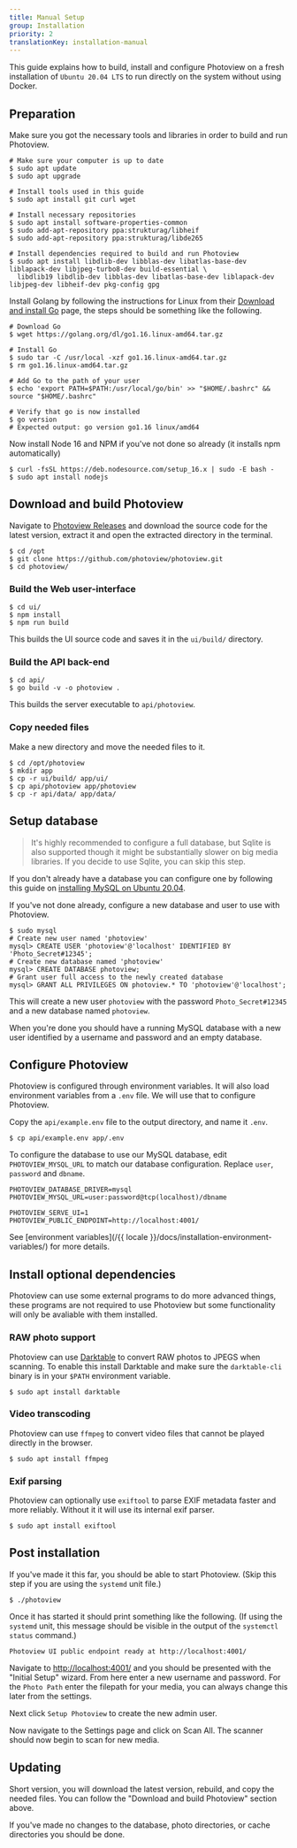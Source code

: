 ```yaml
---
title: Manual Setup
group: Installation
priority: 2
translationKey: installation-manual
---
```


This guide explains how to build, install and configure Photoview
on a fresh installation of `Ubuntu 20.04 LTS` to run directly on the system without using Docker.

## Preparation

Make sure you got the necessary tools and libraries in order to build and run Photoview.

```shell
# Make sure your computer is up to date
$ sudo apt update
$ sudo apt upgrade

# Install tools used in this guide
$ sudo apt install git curl wget

# Install necessary repositories
$ sudo apt install software-properties-common
$ sudo add-apt-repository ppa:strukturag/libheif
$ sudo add-apt-repository ppa:strukturag/libde265

# Install dependencies required to build and run Photoview
$ sudo apt install libdlib-dev libblas-dev libatlas-base-dev liblapack-dev libjpeg-turbo8-dev build-essential \
  libdlib19 libdlib-dev libblas-dev libatlas-base-dev liblapack-dev libjpeg-dev libheif-dev pkg-config gpg
```

Install Golang by following the instructions for Linux from their [Download and install Go](https://golang.org/doc/install) page, the steps should be something like the following.

```shell
# Download Go
$ wget https://golang.org/dl/go1.16.linux-amd64.tar.gz

# Install Go
$ sudo tar -C /usr/local -xzf go1.16.linux-amd64.tar.gz
$ rm go1.16.linux-amd64.tar.gz

# Add Go to the path of your user
$ echo 'export PATH=$PATH:/usr/local/go/bin' >> "$HOME/.bashrc" && source "$HOME/.bashrc"

# Verify that go is now installed
$ go version
# Expected output: go version go1.16 linux/amd64
```

Now install Node 16 and NPM if you've not done so already (it installs npm automatically)

```shell
$ curl -fsSL https://deb.nodesource.com/setup_16.x | sudo -E bash -
$ sudo apt install nodejs
```

## Download and build Photoview

Navigate to [Photoview Releases](https://github.com/photoview/photoview/releases) and download the source code for the latest version, extract it and open the extracted directory in the terminal.

```shell
$ cd /opt
$ git clone https://github.com/photoview/photoview.git
$ cd photoview/
```

### Build the Web user-interface

```shell
$ cd ui/
$ npm install
$ npm run build
```

This builds the UI source code and saves it in the `ui/build/` directory.

### Build the API back-end

```shell
$ cd api/
$ go build -v -o photoview .
```

This builds the server executable to `api/photoview`.

### Copy needed files

Make a new directory and move the needed files to it.

```shell
$ cd /opt/photoview
$ mkdir app
$ cp -r ui/build/ app/ui/
$ cp api/photoview app/photoview
$ cp -r api/data/ app/data/
```

## Setup database

> It's highly recommended to configure a full database,
> but Sqlite is also supported though it might be substantially slower on big media libraries.
> If you decide to use Sqlite, you can skip this step.

If you don't already have a database you can configure one by following this guide on [installing MySQL on Ubuntu 20.04](https://www.digitalocean.com/community/tutorials/how-to-install-mysql-on-ubuntu-20-04).

If you've not done already, configure a new database and user to use with Photoview.

```shell
$ sudo mysql
# Create new user named 'photoview'
mysql> CREATE USER 'photoview'@'localhost' IDENTIFIED BY 'Photo_Secret#12345';
# Create new database named 'photoview'
mysql> CREATE DATABASE photoview;
# Grant user full access to the newly created database
mysql> GRANT ALL PRIVILEGES ON photoview.* TO 'photoview'@'localhost';
```

This will create a new user `photoview` with the password `Photo_Secret#12345` and a new database named `photoview`.

When you're done you should have a running MySQL database with a new user identified by a username and password and an empty database.

## Configure Photoview

Photoview is configured through environment variables. It will also load environment variables from a `.env` file.
We will use that to configure Photoview.

Copy the `api/example.env` file to the output directory, and name it `.env`.

```shell
$ cp api/example.env app/.env
```

To configure the database to use our MySQL database, edit `PHOTOVIEW_MYSQL_URL` to match our database configuration.
Replace `user`, `password` and `dbname`.

```
PHOTOVIEW_DATABASE_DRIVER=mysql
PHOTOVIEW_MYSQL_URL=user:password@tcp(localhost)/dbname

PHOTOVIEW_SERVE_UI=1
PHOTOVIEW_PUBLIC_ENDPOINT=http://localhost:4001/
```

See [environment variables](/{{ locale }}/docs/installation-environment-variables/) for more details.

## Install optional dependencies

Photoview can use some external programs to do more advanced things,
these programs are not required to use Photoview but some functionality will only be avaliable with them installed.

### RAW photo support

Photoview can use [Darktable](https://www.darktable.org/) to convert RAW photos to JPEGS when scanning.
To enable this install Darktable and make sure the `darktable-cli` binary is in your `$PATH` environment variable.

```shell
$ sudo apt install darktable
```

### Video transcoding

Photoview can use `ffmpeg` to convert video files that cannot be played directly in the browser.

```shell
$ sudo apt install ffmpeg
```

### Exif parsing

Photoview can optionally use `exiftool` to parse EXIF metadata faster and more reliably. Without it it will use its internal exif parser.

```shell
$ sudo apt install exiftool
```

## Post installation

If you've made it this far, you should be able to start Photoview.
(Skip this step if you are using the `systemd` unit file.)

```shell
$ ./photoview
```

Once it has started it should print something like the following.
(If using the `systemd` unit, this message should be visible in the output of the `systemctl status` command.)

```
Photoview UI public endpoint ready at http://localhost:4001/
```

Navigate to [http://localhost:4001/](http://localhost:4001/) and you should be presented with the "Initial Setup" wizard.
From here enter a new username and password. For the `Photo Path` enter the filepath for your media, you can always change this later from the settings.

Next click `Setup Photoview` to create the new admin user.

Now navigate to the Settings page and click on Scan All. The scanner should now begin to scan for new media.

## Updating

Short version, you will download the latest version, rebuild, and copy the needed files. You can follow the "Download and build Photoview" section above.

If you've made no changes to the database, photo directories, or cache directories you should be done.
